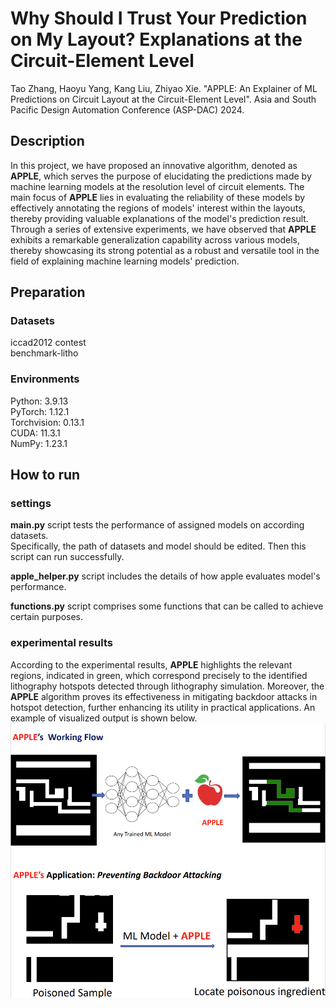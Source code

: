 # Why Should I Trust Your Prediction on My Layout? Explanations at the Circuit-Element Level
Tao Zhang, Haoyu Yang, Kang Liu, Zhiyao Xie. "APPLE: An Explainer of ML Predictions on Circuit Layout at the Circuit-Element Level". Asia and South Pacific Design Automation Conference (ASP-DAC) 2024.
## Description  
In this project, we have proposed an innovative algorithm, denoted as **APPLE**, which serves the purpose of elucidating the predictions made by machine learning models at the resolution level of circuit elements. The main focus of **APPLE** lies in evaluating the reliability of these models by effectively annotating the regions of models' interest within the layouts, thereby providing valuable explanations of the model's prediction result. Through a series of extensive experiments, we have observed that **APPLE** exhibits a remarkable generalization capability across various models, thereby showcasing its strong potential as a robust and versatile tool in the field of explaining machine learning models' prediction.
## Preparation
### Datasets
iccad2012 contest  
benchmark-litho

### Environments
Python: 3.9.13  
PyTorch: 1.12.1  
Torchvision: 0.13.1  
CUDA: 11.3.1  
NumPy: 1.23.1  
## How to run
### settings
**main.py** script tests the performance of assigned models on according datasets.  
Specifically, the path of datasets and model should be edited. Then this script can run successfully.  

**apple_helper.py** script includes the details of how apple evaluates model's performance.    

**functions.py** script comprises some functions that can be called to achieve certain purposes.

### experimental results
According to the experimental results, **APPLE** highlights the relevant regions, indicated in green, which correspond precisely to the identified lithography hotspots detected through lithography simulation. Moreover, the **APPLE** algorithm proves its effectiveness in mitigating backdoor attacks in hotspot detection, further enhancing its utility in practical applications. An example of visualized output is shown below.  
![image 300x300](utils/applegit.png)
